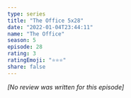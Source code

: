 ```yaml
---
type: series
title: "The Office 5x28"
date: "2022-01-04T23:44:11"
name: "The Office"
season: 5
episode: 28
rating: 3
ratingEmoji: "⭐️⭐️⭐️"
share: false
---
```


_[No review was written for this episode]_
